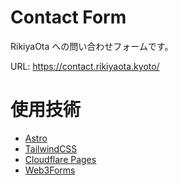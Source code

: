 # Contact Form

RikiyaOta への問い合わせフォームです。

URL: https://contact.rikiyaota.kyoto/

# 使用技術

- [Astro](https://astro.build/)
- [TailwindCSS](https://tailwindcss.com/)
- [Cloudflare Pages](https://pages.cloudflare.com/)
- [Web3Forms](https://web3forms.com/)